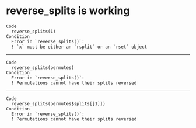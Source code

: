 # reverse_splits is working

    Code
      reverse_splits(1)
    Condition
      Error in `reverse_splits()`:
      ! `x` must be either an `rsplit` or an `rset` object

---

    Code
      reverse_splits(permutes)
    Condition
      Error in `reverse_splits()`:
      ! Permutations cannot have their splits reversed

---

    Code
      reverse_splits(permutes$splits[[1]])
    Condition
      Error in `reverse_splits()`:
      ! Permutations cannot have their splits reversed

